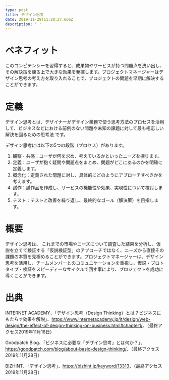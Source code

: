 ```yaml
---
type: post
title: デザイン思考
date: 2019-11-28T11:20:27.666Z
description: ' '
---
```

# ベネフィット

このコンピテンシーを習得すると、成果物やサービスが持つ問題点を洗い出し、その解決策を練る上で大きな効果を発揮します。プロジェクトマネージャーはデザイン思考の考え方を取り入れることで、プロジェクトの問題を早期に解決することができます。

# 定義

デザイン思考とは、デザイナーがデザイン業務で使う思考方法のプロセスを活用して、ビジネスなどにおける前例のない問題や未知の課題に対して最も相応しい解決を図るための思考法 です。

デザイン思考には以下の5つの段階（プロセス）があります。

1. 観察・共感：ユーザが何を求め、考えているかといったニーズを探ります。
2. 定義：ユーザが抱く疑問や問題点をまとめ、問題がどこにあるのかを明確に定義します。
3. 概念化：定義された問題に対し、具体的にどのようにアプローチすべきかを考えます。
4. 試作：試作品を作成し、サービスの機能性や効果、実現性について検討します。
5. テスト：テストと改善を繰り返し、最終的なゴール（解決策）を目指します。

# 概要

デザイン思考は、 これまでの市場やニーズについて調査した結果を分析し、仮説を立てて検証する「仮説検証型」のアプローチではなく、ニーズから直接その課題の本質を見極めることができます。プロジェクトマネージャーは、デザイン思考を活用し、チームメンバーとのコミュニケーションを重視し、仮説・プロトタイプ・検証をスピーディーなサイクルで回す事により、プロジェクトを成功に導くことができます。

# 出典

INTERNET ACADEMY、「デザイン思考（Design Thinking）とは？ビジネスにもたらす効果を解説」、<https://www.internetacademy.jp/it/design/web-design/the-effect-of-design-thinking-on-business.html#chapter1/>、（最終アクセス2019年11月16日）

Goodpatch Blog、「ビジネスに必要な「デザイン思考」とは何か？」、<https://goodpatch.com/blog/about-basic-design-thinking/>、（最終アクセス2019年11月28日）

BIZHINT、「デザイン思考」、<https://bizhint.jp/keyword/13313>、（最終アクセス2019年11月28日）
